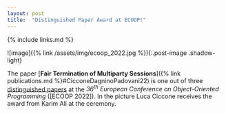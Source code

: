 ```yaml
---
layout: post
title:  "Distinguished Paper Award at ECOOP!"
---
```


{% include links.md %}

![image]({% link /assets/img/ecoop_2022.jpg %}){:.post-image .shadow-light}

The paper [**Fair Termination of Multiparty Sessions**]({% link
publications.md %}#CicconeDagninoPadovani22) is one out of three <a
href="https://2022.ecoop.org/track/ecoop-2022-awards">distinguished
papers</a> at the *36<sup>th</sup> European Conference on
Object-Oriented Programming* ([ECOOP 2022]). In the picture Luca
Ciccone receives the award from Karim Ali at the ceremony.
